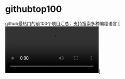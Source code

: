 # githubtop100
github最热门的前100个项目汇总，支持搜索多种编程语言
[![Watch the video](https://raw.githubusercontent.com/pangzaifei/githubtop100/main/20201028_152425_edited.mp4)]
